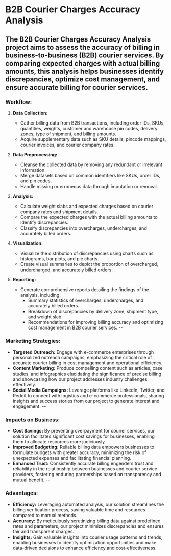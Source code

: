 # B2B Courier Charges Accuracy Analysis

The B2B Courier Charges Accuracy Analysis project aims to assess the accuracy of billing in business-to-business (B2B) courier services. By comparing expected charges with actual billing amounts, this analysis helps businesses identify discrepancies, optimize cost management, and ensure accurate billing for courier services.
-- 
### Workflow:
1. **Data Collection:**
   - Gather billing data from B2B transactions, including order IDs, SKUs, quantities, weights, customer and warehouse pin codes, delivery zones, type of shipment, and billing amounts.
   - Acquire supplementary data such as SKU details, pincode mappings, courier invoices, and courier company rates.

2. **Data Preprocessing:**
   - Cleanse the collected data by removing any redundant or irrelevant information.
   - Merge datasets based on common identifiers like SKUs, order IDs, and pin codes.
   - Handle missing or erroneous data through imputation or removal.
   
3. **Analysis:**
   - Calculate weight slabs and expected charges based on courier company rates and shipment details.
   - Compare the expected charges with the actual billing amounts to identify discrepancies.
   - Classify discrepancies into overcharges, undercharges, and accurately billed orders.
   
4. **Visualization:**
   - Visualize the distribution of discrepancies using charts such as histograms, bar plots, and pie charts.
   - Create visual summaries to depict the proportion of overcharged, undercharged, and accurately billed orders.
   
5. **Reporting:**
   - Generate comprehensive reports detailing the findings of the analysis, including:
     - Summary statistics of overcharges, undercharges, and accurately billed orders.
     - Breakdown of discrepancies by delivery zone, shipment type, and weight slab.
     - Recommendations for improving billing accuracy and optimizing cost management in B2B courier services.
-- 

### Marketing Strategies:
- **Targeted Outreach:** Engage with e-commerce enterprises through personalized outreach campaigns, emphasizing the critical role of accurate courier billing in cost management and operational efficiency.
- **Content Marketing:** Produce compelling content such as articles, case studies, and infographics elucidating the significance of precise billing and showcasing how our project addresses industry challenges effectively.
- **Social Media Campaigns:** Leverage platforms like LinkedIn, Twitter, and Reddit to connect with logistics and e-commerce professionals, sharing insights and success stories from our project to generate interest and engagement.
--
### Impacts on Business:
- **Cost Savings:** By preventing overpayment for courier services, our solution facilitates significant cost savings for businesses, enabling them to allocate resources more judiciously.
- **Improved Budgeting:** Reliable billing data empowers businesses to formulate budgets with greater accuracy, minimizing the risk of unexpected expenses and facilitating financial planning.
- **Enhanced Trust:** Consistently accurate billing engenders trust and reliability in the relationship between businesses and courier service providers, fostering enduring partnerships based on transparency and mutual benefit.
--
### Advantages:
- **Efficiency:** Leveraging automated analysis, our solution streamlines the billing verification process, saving valuable time and resources compared to manual methods.
- **Accuracy:** By meticulously scrutinizing billing data against predefined rates and parameters, our project minimizes discrepancies and ensures fair and transparent charges.
- **Insights:** Gain valuable insights into courier usage patterns and trends, enabling businesses to identify optimization opportunities and make data-driven decisions to enhance efficiency and cost-effectiveness.
